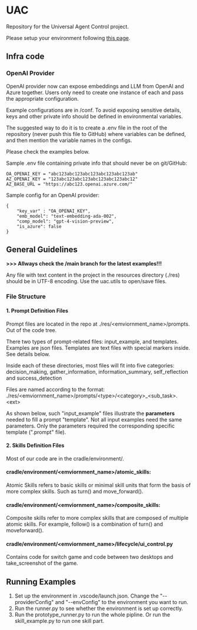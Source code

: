 # UAC
Repository for the Universal Agent Control project.

Please setup your environment following [this page](./ENVIRONMENTS.md).

## Infra code

### OpenAI Provider

OpenAI provider now can expose embeddings and LLM from OpenAI and Azure together. Users only need to create one instance of each and pass the appropriate configuration.

Example configurations are in /conf. To avoid exposing sensitive details, keys and other private info should be defined in environmental variables.

The suggested way to do it is to create a .env file in the root of the repository (never push this file to GitHub) where variables can be defined, and then mention the variable names in the configs.

Please check the examples below.

Sample .env file containing private info that should never be on git/GitHub:
```
OA_OPENAI_KEY = "abc123abc123abc123abc123abc123ab"
AZ_OPENAI_KEY = "123abc123abc123abc123abc123abc12"
AZ_BASE_URL = "https://abc123.openai.azure.com/"
```

Sample config for an OpenAI provider:
```
{
	"key_var" : "OA_OPENAI_KEY",
	"emb_model": "text-embedding-ada-002",
	"comp_model": "gpt-4-vision-preview",
	"is_azure": false
}
```

## General Guidelines

**>>> Allways check the /main branch for the latest examples!!!**

Any file with text content in the project in the resources directory (./res) should be in UTF-8 encoding. Use the uac.utils to open/save files.


### File Structure

#### 1. Prompt Definition Files

Prompt files are located in the repo at ./res/&lt;emviornment_name&gt;/prompts. Out of the code tree.

There two types of prompt-related files: input_example, and templates. Examples are json files. Templates are text files with special markers inside. See details below.

Inside each of these directories, most files will fit into five categories: decision_making, gather_information, information_summary, self_reflection and success_detection

Files are named according to the format: ./res/&lt;emviornment_name&gt;/prompts/&lt;type&gt;/&lt;category&gt;_&lt;sub_task&gt;.&lt;ext&gt;

As shown below, such "input_example" files illustrate the **parameters** needed to fill a prompt "template".
Not all input examples need the same parameters. Only the parameters required the corresponding specific template (".prompt" file).

#### 2. Skills Definition Files

Most of our code are in the cradle/environment/.

#### cradle/environment/&lt;emviornment_name&gt;/atomic_skills:

Atomic Skills refers to basic skills or minimal skill units that form the basis of more complex skills. Such as turn() and move_forward().

#### cradle/environment/&lt;emviornment_name&gt;/composite_skills:

Composite skills refer to more complex skills that are composed of multiple atomic skills. For example, follow() is a combination of turn() and moveforward().

#### cradle/environment/&lt;emviornment_name&gt;/lifecycle/ui_control.py

Contains code for switch game and code between two desktops and take_screenshot of the game.

## Running Examples

1. Set up the environment in .vscode/launch.json. Change the "--providerConfig" and "--envConfig" to the environment you want to run.
2. Run the runner.py to see whether the environment is set up correctly.
3. Run the prototype_runner.py to run the whole pipline. Or run the skill_example.py to run one skill part.
